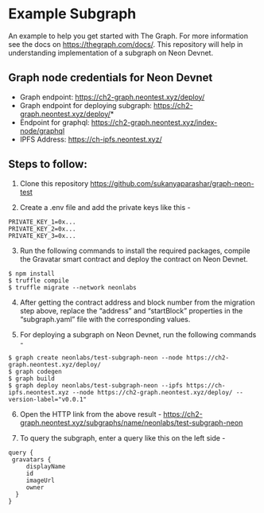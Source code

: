 # Example Subgraph

An example to help you get started with The Graph. For more information see the docs on https://thegraph.com/docs/.
This repository will help in understanding implementation of a subgraph on Neon Devnet.

## Graph node credentials for Neon Devnet

- Graph endpoint: https://ch2-graph.neontest.xyz/deploy/
- Graph endpoint for deploying subgraph: https://ch2-graph.neontest.xyz/deploy/*
- Endpoint for graphql: https://ch2-graph.neontest.xyz/index-node/graphql
- IPFS Address: https://ch-ipfs.neontest.xyz/

## Steps to follow:

1. Clone this repository https://github.com/sukanyaparashar/graph-neon-test

2. Create a .env file and add the private keys like this -

```
PRIVATE_KEY_1=0x...
PRIVATE_KEY_2=0x...
PRIVATE_KEY_3=0x...
```

3. Run the following commands to install the required packages, compile the Gravatar smart contract and deploy the contract on Neon Devnet.

```
$ npm install
$ truffle compile
$ truffle migrate --network neonlabs
```

4. After getting the contract address and block number from the migration step above, replace the “address” and “startBlock” properties in the “subgraph.yaml” file with the corresponding values.

5. For deploying a subgraph on Neon Devnet, run the following commands -

```
$ graph create neonlabs/test-subgraph-neon --node https://ch2-graph.neontest.xyz/deploy/
$ graph codegen
$ graph build
$ graph deploy neonlabs/test-subgraph-neon --ipfs https://ch-ipfs.neontest.xyz --node https://ch2-graph.neontest.xyz/deploy/ --version-label="v0.0.1"
```

6. Open the HTTP link from the above result - https://ch2-graph.neontest.xyz/subgraphs/name/neonlabs/test-subgraph-neon

7. To query the subgraph, enter a query like this on the left side -

```
query {
 gravatars {
     displayName
     id
     imageUrl
     owner
  }
}
```
